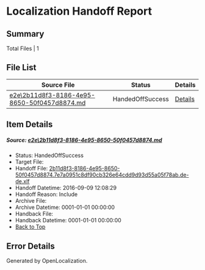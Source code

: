 # <a name='report-top'></a> Localization Handoff Report

## Summary
 Total Files | 1

## File List
 Source File | Status | Details 
 ----------- | ------ | ------- 
 [e2e\2b11d8f3-8186-4e95-8650-50f0457d8874.md](https://github.com/OpenLocalizationTestOrg/ol-test0/blob/f3425c14bcf2132a7a0b99f9976eefbd2be94aaf/e2e/2b11d8f3-8186-4e95-8650-50f0457d8874.md) | HandedOffSuccess | [Details](#312f875ce52dc5c743030ca3a361e2cd7939cb673)

## Item Details
##### <a name='312f875ce52dc5c743030ca3a361e2cd7939cb673'></a> Source: [e2e\2b11d8f3-8186-4e95-8650-50f0457d8874.md](https://github.com/OpenLocalizationTestOrg/ol-test0/blob/f3425c14bcf2132a7a0b99f9976eefbd2be94aaf/e2e/2b11d8f3-8186-4e95-8650-50f0457d8874.md)
* Status: HandedOffSuccess
* Target File: 
* Handoff File: [2b11d8f3-8186-4e95-8650-50f0457d8874.7e7a0951c8df90cb326e64cdd9d93d55a05f78ab.de-de.xlf](https://github.com/OpenLocalizationTestOrg/ol-test0-handoff/blob/e1d93444027655d88849e26f95c747f0d379cb56/ol-handoff/OpenLocalizationTestOrg/ol-test0-dede/yuwzho/ht/2b11d8f3-8186-4e95-8650-50f0457d8874.7e7a0951c8df90cb326e64cdd9d93d55a05f78ab.de-de.xlf)
* Handoff Datetime: 2016-09-09 12:08:29
* Handoff Reason: Include
* Archive File: 
* Archive Datetime: 0001-01-01 00:00:00
* Handback File: 
* Handback Datetime: 0001-01-01 00:00:00
* [Back to Top](#report-top)


## Error Details

Generated by OpenLocalization.
